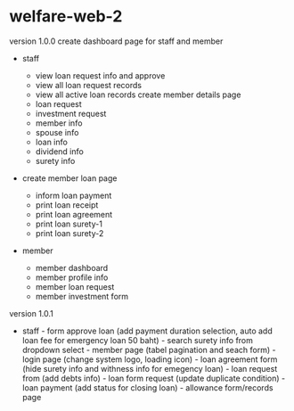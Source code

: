 # welfare-web-2

version 1.0.0 
create dashboard page for staff and member
  - staff
    - view loan request info and approve
    - view all loan request records
    - view all active loan records create member details page
    - loan request
    - investment request
    - member info
    - spouse info
    - loan info
    - dividend info
    - surety info 
  - create member loan page
    - inform loan payment
    - print loan receipt
    - print loan agreement
    - print loan surety-1
    - print loan surety-2
  
  - member
    - member dashboard
    - member profile info
    - member loan request
    - member investment form
    
  version 1.0.1
   - staff
    - form approve loan (add payment duration selection, auto add loan fee for emergency loan 50 baht)
    - search surety info from dropdown select
    - member page (tabel pagination and seach form)
    - login page (change system logo, loading icon)
    - loan agreement form (hide surety info and withness info for emegency loan)
    - loan request from (add debts info)
    - loan form request (update duplicate condition)
    - loan payment (add status for closing loan)
    - allowance form/records page
    
